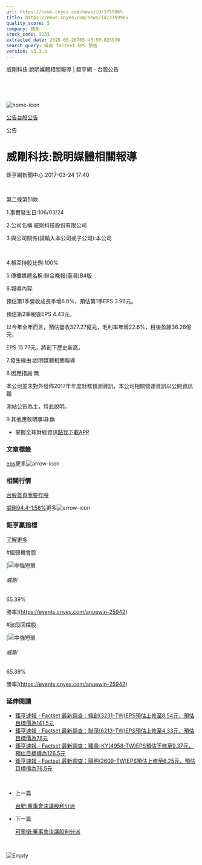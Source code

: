```yaml
---
url: https://news.cnyes.com/news/id/3759965
title: https://news.cnyes.com/news/id/3759965
quality_score: 5
company: 緯創
stock_code: 3231
extracted_date: 2025-06-26T05:43:50.825930
search_query: 威剛 factset EPS 預估
version: v3.3.3
---
```


威剛科技:說明媒體相關報導 | 鉅亨網 - 台股公告

‌

‌

![home-icon](/assets/icons/breadCrumb/symbol-icon-home.svg)

[公告](/news/cat/announcement)[台股公告](/news/cat/tw_bull)

公告

# 威剛科技:說明媒體相關報導

鉅亨網新聞中心 2017-03-24 17:40

‌

第二條第51款

1.事實發生日:106/03/24

2.公司名稱:威剛科技股份有限公司

3.與公司關係(請輸入本公司或子公司):本公司

‌

4.相互持股比例:100%

5.傳播媒體名稱:聯合晚報(臺灣)B4版

6.報導內容:

預估第1季營收成長季增6.0%，預估第1季EPS 3.96元。

預估第2季稅後EPS 4.43元。

以今年全年而言，預估營收327.27億元，毛利率年增22.6%，稅後盈餘36.26億元，

EPS 15.77元，將創下歷史新高。

7.發生緣由:說明媒體相關報導

8.因應措施:無

本公司並未對外發佈2017年年度財務預測資訊，本公司相關營運資訊以公開資訊觀

測站公告為主，特此說明。

9.其他應敘明事項:無

* 掌握全球財經資訊[點我下載APP](http://www.cnyes.com/app/?utm_source=mweb&utm_medium=HamMenuBanner&utm_campaign=fixed&utm_content=entr)

### 文章標籤

[eps](https://news.cnyes.com/tag/eps "eps")更多![arrow-icon](/assets/icons/arrows/arrow-down.svg)

### 相關行情

[台股首頁](https://www.cnyes.com/twstock)[我要存股](https://supr.link/8OHaU)

[威剛94.4-1.56%](https://www.cnyes.com/twstock/3260)更多![arrow-icon](/assets/icons/arrows/arrow-down.svg)

### 鉅亨贏指標

[了解更多](https://events.cnyes.com/anuewin-25942)

#偏弱機會股

[![中強短弱](/assets/icons/win-indicator/long-to-short.svg)

###### 威剛

65.39%

勝率](https://events.cnyes.com/anuewin-25942)

#波段回檔股

[![中強短弱](/assets/icons/win-indicator/long-to-short.svg)

###### 威剛

65.39%

勝率](https://events.cnyes.com/anuewin-25942)

### 延伸閱讀

* [鉅亨速報 - Factset 最新調查：緯創(3231-TW)EPS預估上修至8.54元，預估目標價為141.5元](/news/id/6038774)
* [鉅亨速報 - Factset 最新調查：聯茂(6213-TW)EPS預估上修至4.33元，預估目標價為78元](/news/id/6038773)
* [鉅亨速報 - Factset 最新調查：臻鼎-KY(4958-TW)EPS預估下修至9.37元，預估目標價為126.5元](/news/id/6038560)
* [鉅亨速報 - Factset 最新調查：陽明(2609-TW)EPS預估上修至6.25元，預估目標價為76.5元](/news/id/6038322)

‌

* 上一篇

  [台肥:董事會決議股利分派](/news/id/3760415)
* 下一篇

  [可寧衛:董事會決議股利分派](/news/id/3759536)

‌

![Empty](/assets/icons/skeleton/empty-image.svg)

‌